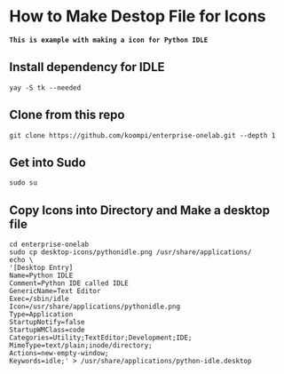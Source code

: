 # How to Make Destop File for Icons

**```This is example with making a icon for Python IDLE```**

## Install dependency for IDLE

```console
yay -S tk --needed
```

## Clone from this repo

```console
git clone https://github.com/koompi/enterprise-onelab.git --depth 1
```


## Get into Sudo

```console
sudo su
```

## Copy Icons into Directory and Make a desktop file

```console
cd enterprise-onelab
sudo cp desktop-icons/pythonidle.png /usr/share/applications/
echo \
'[Desktop Entry]
Name=Python IDLE
Comment=Python IDE called IDLE
GenericName=Text Editor
Exec=/sbin/idle
Icon=/usr/share/applications/pythonidle.png
Type=Application
StartupNotify=false
StartupWMClass=code
Categories=Utility;TextEditor;Development;IDE;
MimeType=text/plain;inode/directory;
Actions=new-empty-window;
Keywords=idle;' > /usr/share/applications/python-idle.desktop
```
